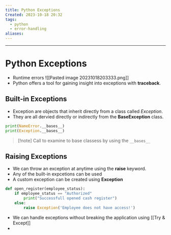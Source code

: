```yaml
---
title: Python Exceptions
Created: 2023-10-18 20:32
tags:
  - python
  - error-handling
aliases:
---
```


---
# Python Exceptions
- Runtime errors
![[Pasted image 20231018203333.png]]
- Python offers a tool for gaining insight into exceptions with **traceback**.

## Built-in Exceptions
- Exception are objects that inherit directly from a class called *Exception*.
- They are all dervied directly or indirectly from the **BaseException** class.
```Python
print(NameError.__bases__)
print(Exception.__bases__)
```
>[!note] Call to examine to base classess by using the `__bases__`

## Raising Exceptions
- We can throw an exception at anytime using the **raise** keyword.
- Any of the built-in expcetions can be used
- A custom exception can be created using **Exception**
```Python
def open_register(employee_status):
	if employee_status == "Authorized"
		print("Successfull opened cash register")
	else:
		raise Exception('Employee does not have access!')
```


- We can handle exceptions without breaking the application using [[Try & Except]]
- 
